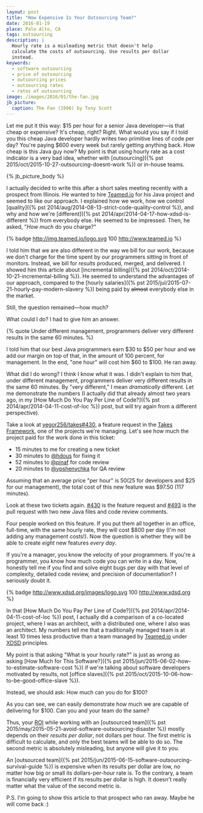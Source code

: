 ```yaml
---
layout: post
title: "How Expensive Is Your Outsourcing Team?"
date: 2016-01-19
place: Palo Alto, CA
tags: outsourcing
description: |
  Hourly rate is a misleading metric that doesn't help
  calculate the costs of outsourcing. Use results per dollar
  instead.
keywords:
  - software outsourcing
  - price of outsourcing
  - outsourcing prices
  - outsourcing rates
  - rates of outsourcing
image: /images/2016/01/the-fan.jpg
jb_picture:
  caption: The Fan (1996) by Tony Scott
---
```


Let me put it this way: $15 per hour for a senior Java developer&mdash;is that cheap or expensive? It's cheap, right? Right. What would you
say if I told you this cheap Java developer hardly writes two
primitive lines of code per day? You're paying $600 every week but
rarely getting anything back. How cheap is this Java guy now?
My point is that using hourly rate as a cost indicator is a very bad idea,
whether with [outsourcing]({% pst 2015/oct/2015-10-27-outsourcing-doesnt-work %})
or in-house teams.

<!--more-->

{% jb_picture_body %}

I actually decided to write this after a short sales meeting recently
with a prospect from Illinois. He wanted to hire [Teamed.io](http://www.teamed.io) for his
Java project and seemed to like our approach. I explained how we work,
how we control [quality]({% pst 2014/aug/2014-08-13-strict-code-quality-control %}),
and why and how we're [different]({% pst 2014/apr/2014-04-17-how-xdsd-is-different %})
from everybody else. He seemed to be impressed.
Then, he asked, "_How much_ do you charge?"

{% badge http://img.teamed.io/logo.svg 100 http://www.teamed.io %}

I told him that we are also different in the way we bill for our work,
because we don't charge for the time spent by our programmers sitting
in front of monitors. Instead, we bill for _results_ produced, merged,
and delivered. I showed him this article about
[incremental billing]({% pst 2014/oct/2014-10-21-incremental-billing %}).
He seemed to understand the advantages of our approach, compared to the
[hourly salaries]({% pst 2015/jul/2015-07-21-hourly-pay-modern-slavery %})
being paid by <del>almost</del> everybody else in the market.

Still, the question remained&mdash;how much?

What could I do? I had to give him an answer.

{% quote Under different management, programmers deliver very different results in the same 60 minutes. %}

I told him that our best Java programmers earn $30 to $50 per hour and
we add our margin on top of that, in the amount of 100 percent, for management.
In the end, "one hour" will cost him $60 to $100. He ran away.

What did I do wrong? I think I know what it was.
I didn't explain to him that, under different management,
programmers deliver very different results in the same
60 minutes. By "very different," I mean _dramatically_ different. Let
me demonstrate the numbers (I actually did that already almost two
years ago, in my [How Much Do You Pay Per Line of Code?]({% pst 2014/apr/2014-04-11-cost-of-loc %})
post, but will try again from a different perspective).

Take a look at [yegor256/takes#430](https://github.com/yegor256/takes/issues/430),
a feature request in the [Takes Framework](http://www.takes.org),
one of the projects we're managing.
Let's see how much the project paid for the work done in this ticket:

  * 15 minutes to me for creating a new ticket
  * 30 minutes to [@hdous](https://github.com/hdouss) for fixing it
  * 52 minutes to [@pinaf](https://github.com/pinaf) for code review
  * 20 minutes to [@ypshenychka](https://github.com/ypshenychka) for QA review

Assuming that an average price "per hour" is $50
($25 for developers and $25 for our management),
the total cost of this new feature was $97.50 (117 minutes).

Look at these two tickets again.
[#430](https://github.com/yegor256/takes/issues/430) is the feature
request and [#493](https://github.com/yegor256/takes/issues/493) is
the pull request with two new Java files and code review comments.

Four people worked on this feature. If you put them all together
in an office, full-time, with the same hourly rate, they will cost
$800 per day (I'm not adding any management costs!).
Now the question is whether they will be able to
create _eight_ new features _every day_.

If you're a manager, you know the velocity of your programmers.
If you're a programmer, you know how much code you can write in a day.
Now, honestly tell me if you find and solve eight bugs per day with that
level of complexity, detailed code review, and precision of
documentation? I seriously doubt it.

{% badge http://www.xdsd.org/images/logo.svg 100 http://www.xdsd.org %}

In that [How Much Do You Pay Per Line of Code?]({% pst 2014/apr/2014-04-11-cost-of-loc %})
post, I actually did a comparison of a co-located project, where I was an architect,
with a distributed one, where I also was an architect. My numbers tell
me that a traditionally managed team is at least 10 times less
productive than a team managed by [Teamed.io](http://www.teamed.io) under
[XDSD](http://www.xdsd.org) principles.

My point is that asking "What is your hourly rate?" is just as wrong as
asking [How Much for This Software?]({% pst 2015/jun/2015-06-02-how-to-estimate-software-cost %})
if we're talking about software developers motivated by results,
not [office slaves]({% pst 2015/oct/2015-10-06-how-to-be-good-office-slave %}).

Instead, we should ask: How much can you do for $100?

As you can see, we can easily demonstrate how much we are capable
of delivering for $100. Can you and your team do the same?

Thus, your [ROI](https://en.wikipedia.org/wiki/Return_on_investment)
while working with an [outsourced team]({% pst 2015/may/2015-05-21-avoid-software-outsourcing-disaster %}) mostly
depends on their _results per dollar_, not dollars per hour. The first
metric is difficult to calculate, and only the best teams will be able
to do so. The second metric is absolutely misleading, but anyone
will give it to you.

An [outsourced team]({% pst 2015/jun/2015-06-15-software-outsourcing-survival-guide %})
is expensive when its results per dollar are low,
no matter how big or small its dollars-per-hour rate is. To the contrary,
a team is financially very efficient if its results per dollar is high.
It doesn't really matter what the value of the second metric is.

P.S. I'm going to show this article to that prospect who ran away. Maybe
he will come back :)
